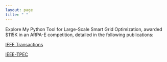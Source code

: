 ```yaml
---
layout: page
title: " "
---
```


Explore My Python Tool for Large-Scale Smart Grid Optimization, awarded $115K in an ARPA-E competition, detailed in the following publications:

[IEEE Transactions](https://raw.githubusercontent.com/hssharadga/hssharadga.github.io/main/assets/IEEE_TIA.pdf)

[IEEE-TPEC](https://raw.githubusercontent.com/hssharadga/hssharadga.github.io/main/assets/IEEE_TPEC.pdf)  


